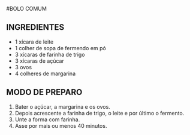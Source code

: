 #BOLO COMUM

## INGREDIENTES

- 1 xícara de leite
- 1 colher de sopa de fermendo em pó
- 3 xícaras de farinha de trigo
- 3 xícaras de açúcar
- 3 ovos
- 4 colheres de margarina

## MODO DE PREPARO

1. Bater o açúcar, a margarina e os ovos.
2. Depois acrescente a farinha de trigo, o leite e por último o fermento.
3. Unte a forma com farinha.
4. Asse por mais ou menos 40 minutos.

### 

